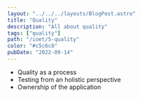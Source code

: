 ```yaml
---
layout: "../../../layouts/BlogPost.astro"
title: "Quality"
description: "All about quality"
tags: ["quality"]
path: "/ioet/5-quality"
color: "#c5c6c8"
pubDate: "2022-09-14"
---
```


- Quality as a process
- Testing from an holistic perspective
- Ownership of the application
